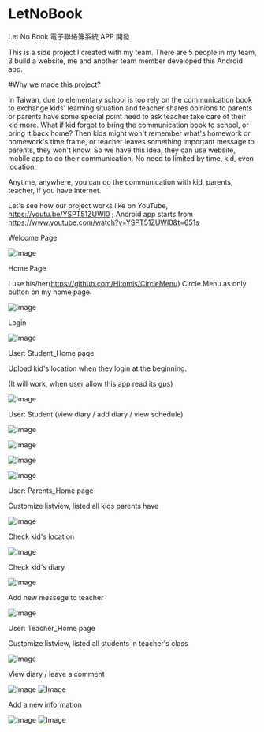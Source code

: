 # LetNoBook
Let No Book 電子聯絡簿系統 APP 開發

This is a side project I created with my team. There are 5 people in my team, 3 build a website, me and another team member developed this Android app.

#Why we made this project? 

In Taiwan, due to elementary school is too rely on the communication book to exchange kids' learning situation and teacher shares opinions to parents or parents have some special point need to ask teacher take care of their kid more. What if kid forgot to bring the communication book to school, or bring it back home? Then kids might won't remember what's homework or homework's time frame, or teacher leaves something important message to parents, they won't know. So we have this idea, they can use website, mobile app to do their communication. No need to limited by time, kid, even location. 

Anytime, anywhere, you can do the communication with kid, parents, teacher, if you have internet. 


Let's see how our project works like on YouTube, https://youtu.be/YSPT51ZUWl0 ; 
Android app starts from https://www.youtube.com/watch?v=YSPT51ZUWl0&t=651s


Welcome Page

![Image](https://github.com/karenFRW/LetNoBook/blob/master/letnobook_pics/lnb_1.png)


Home Page

I use his/her(https://github.com/Hitomis/CircleMenu) Circle Menu as only button on my home page.

![Image](https://github.com/karenFRW/LetNoBook/blob/master/letnobook_pics/lnb_2.png)


Login

![Image](https://github.com/karenFRW/LetNoBook/blob/master/letnobook_pics/lnb_login.png)


User: Student_Home page

Upload kid's location when they login at the beginning. 

(It will work, when user allow this app read its gps) 

![Image](https://github.com/karenFRW/LetNoBook/blob/master/letnobook_pics/lnb_s_upload_location.png)


User: Student (view diary / add diary / view schedule)

![Image](https://github.com/karenFRW/LetNoBook/blob/master/letnobook_pics/lnb_s_diary.png)

![Image](https://github.com/karenFRW/LetNoBook/blob/master/letnobook_pics/lnb_s_buttons.png)

![Image](https://github.com/karenFRW/LetNoBook/blob/master/letnobook_pics/lnb_s_new_diary.png)

![Image](https://github.com/karenFRW/LetNoBook/blob/master/letnobook_pics/lnb_schedule.png)


User: Parents_Home page

Customize listview, listed all kids parents have

![Image](https://github.com/karenFRW/LetNoBook/blob/master/letnobook_pics/lnb_p.png)

Check kid's location

![Image](https://github.com/karenFRW/LetNoBook/blob/master/letnobook_pics/lnb_location.jpg)

Check kid's diary

![Image](https://github.com/karenFRW/LetNoBook/blob/master/letnobook_pics/lnb_p_diary.png)

Add new messege to teacher

![Image](https://github.com/karenFRW/LetNoBook/blob/master/letnobook_pics/lnb_p_new_communication.png)


User: Teacher_Home page

Customize listview, listed all students in teacher's class

![Image](https://github.com/karenFRW/LetNoBook/blob/master/letnobook_pics/lnb_t.png)


View diary / leave a comment

![Image](https://github.com/karenFRW/LetNoBook/blob/master/letnobook_pics/lnb_t_diary.png)
![Image](https://github.com/karenFRW/LetNoBook/blob/master/letnobook_pics/lnb_t_reply_diary.png)


Add a new information

![Image](https://github.com/karenFRW/LetNoBook/blob/master/letnobook_pics/lnb_t_new_info1.png)
![Image](https://github.com/karenFRW/LetNoBook/blob/master/letnobook_pics/lnb_t_new_info2.png)


